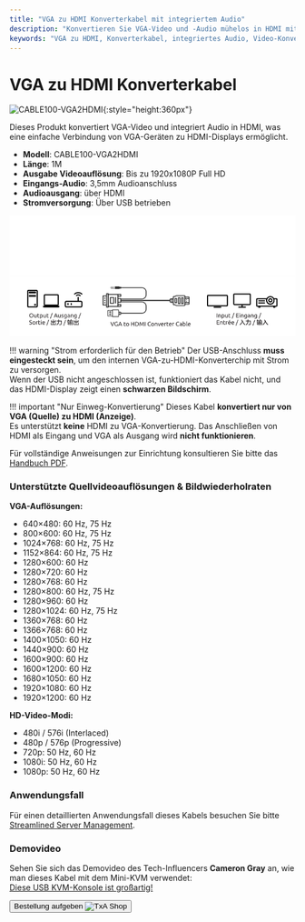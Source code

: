 ```yaml
---
title: "VGA zu HDMI Konverterkabel mit integriertem Audio"
description: "Konvertieren Sie VGA-Video und -Audio mühelos in HDMI mit unserem Konverterkabel, perfekt zum Anschließen älterer Geräte an moderne Displays."
keywords: "VGA zu HDMI, Konverterkabel, integriertes Audio, Video-Konvertierung"
---
```


# VGA zu HDMI Konverterkabel

![CABLE100-VGA2HDMI](https://assets.openterface.com/images/product/part/CABLE100-VGA2HDMI-1.jpg){:style="height:360px"}

Dieses Produkt konvertiert VGA-Video und integriert Audio in HDMI, was eine einfache Verbindung von VGA-Geräten zu HDMI-Displays ermöglicht.

-   **Modell**: CABLE100-VGA2HDMI
-   **Länge**: 1M
-   **Ausgabe Videoauflösung**: Bis zu 1920x1080P Full HD
-   **Eingangs-Audio**: 3,5mm Audioanschluss
-   **Audioausgang**: über HDMI
-   **Stromversorgung**: Über USB betrieben

![VGA zu HDMI Kabel Dunkel](vga2hdmi-connect-dark.svg#only-dark)
![VGA zu HDMI Kabel Hell](vga2hdmi-connect-light.svg#only-light)

!!! warning "Strom erforderlich für den Betrieb"
    Der USB-Anschluss **muss eingesteckt sein**, um den internen VGA-zu-HDMI-Konverterchip mit Strom zu versorgen.  
    Wenn der USB nicht angeschlossen ist, funktioniert das Kabel nicht, und das HDMI-Display zeigt einen **schwarzen Bildschirm**.

!!! important "Nur Einweg-Konvertierung"
    Dieses Kabel **konvertiert nur von VGA (Quelle) zu HDMI (Anzeige)**.  
    Es unterstützt **keine** HDMI zu VGA-Konvertierung. Das Anschließen von HDMI als Eingang und VGA als Ausgang wird **nicht funktionieren**.

Für vollständige Anweisungen zur Einrichtung konsultieren Sie bitte das [Handbuch PDF](https://github.com/TechxArtisanStudio/Openterface/blob/main/product-printed-materials/vga2hdmi-manual-300-100-2040928.pdf).

### Unterstützte Quellvideoauflösungen & Bildwiederholraten

**VGA-Auflösungen:**

-   640×480: 60 Hz, 75 Hz
-   800×600: 60 Hz, 75 Hz
-   1024×768: 60 Hz, 75 Hz
-   1152×864: 60 Hz, 75 Hz
-   1280×600: 60 Hz
-   1280×720: 60 Hz
-   1280×768: 60 Hz
-   1280×800: 60 Hz, 75 Hz
-   1280×960: 60 Hz
-   1280×1024: 60 Hz, 75 Hz
-   1360×768: 60 Hz
-   1366×768: 60 Hz
-   1400×1050: 60 Hz
-   1440×900: 60 Hz
-   1600×900: 60 Hz
-   1600×1200: 60 Hz
-   1680×1050: 60 Hz
-   1920×1080: 60 Hz
-   1920×1200: 60 Hz

**HD-Video-Modi:**

-   480i / 576i (Interlaced)
-   480p / 576p (Progressive)
-   720p: 50 Hz, 60 Hz
-   1080i: 50 Hz, 60 Hz
-   1080p: 50 Hz, 60 Hz

### Anwendungsfall

Für einen detaillierten Anwendungsfall dieses Kabels besuchen Sie bitte [Streamlined Server Management](/use-cases/#streamlined-server-management).

### Demovideo

Sehen Sie sich das Demovideo des Tech-Influencers **Cameron Gray** an, wie man dieses Kabel mit dem Mini-KVM verwendet:  
[Diese USB KVM-Konsole ist großartig!](https://youtu.be/xAEQpWyfY-c?si=auB5NtqHVw2C7iIK&t=1693)

<button class="md-button" onclick="window.location.href='https://shop.techxartisan.com/products/vga-to-hdmi-converter-cable'"> Bestellung aufgeben <img src="https://assets.openterface.com/images/trademark/txa.svg" alt="TxA Shop" style="vertical-align: middle; height: 20px;"></button>
